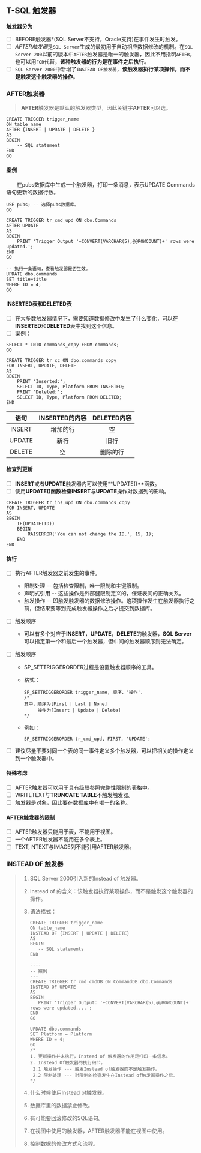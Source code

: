 ## T-SQL 触发器

**触发器分为**

- [ ] BEFORE触发器*(SQL Server不支持，Oracle支持)在事件发生时触发。
- [ ] *AFTER触发器*是`SQL Server`生成的最初用于自动相应数据修改的机制。在`SQL Server 200`以前的版本中`AFTER`触发器是唯一的触发器，因此不用指明`AFTER`，也可以用`FOR`代替，**该种触发器的行为是在事件之后执行**。
- [ ] `SQL Server 2000`中新增了`INSTEAD OF触发器`，**该触发器执行某项操作，而不是触发这个触发器的操作**。

### AFTER触发器

> **AFTER**触发器是默认的触发器类型，因此关键字**AFTER**可以选。

```mssql
CREATE TRIGGER trigger_name
ON table_name
AFTER {INSERT | UPDATE | DELETE }
AS
BEGIN
	-- SQL statement
END
GO
```

#### 案例

&emsp;&emsp;在pubs数据库中生成一个触发器，打印一条消息，表示UPDATE Commands语句更新的数据行数。

```mssql
USE pubs; -- 选择pubs数据库。
GO

CREATE TRIGGER tr_cmd_upd ON dbo.Commands
AFTER UPDATE
AS
BEGIN
	PRINT 'Trigger Output '+CONVERT(VARCHAR(5),@@ROWCOUNT)+' rows were updated.';
END
GO

-- 执行一条语句，查看触发器是否生效。
UPDATE dbo.commands
SET title=title
WHERE ID = 4;
GO
```



#### INSERTED表和DELETED表

- [ ] 在大多数触发器情况下，需要知道数据修改中发生了什么变化，可以在**INSERTED**和**DELETED**表中找到这个信息。
- [ ] 案例：

```mssql
SELECT * INTO commands_copy FROM commands;
GO

CREATE TRIGGER tr_cc ON dbo.commands_copy
FOR INSERT, UPDATE, DELETE
AS
BEGIN
	PRINT 'Inserted:';
	SELECT ID, Type, Platform FROM INSERTED;
	PRINT 'Deleted:';
	SELECT ID, Type, Platform FROM DELETED;
END
```

|  语句  | INSERTED的内容 | DELETED内容 |
| :----: | :------------: | :---------: |
| INSERT |    增加的行    |     空      |
| UPDATE |      新行      |    旧行     |
| DELETE |       空       |  删除的行   |

#### 检查列更新

- [ ] **INSERT**或者**UPDATE**触发器内可以使用**UPDATE()**函数。
- [ ] 使用**UPDATE()**函数检查**INSERT**与**UPDATE**操作对数据列的影响。

```mssql
CREATE TRIGGER tr_ins_upd ON dbo.commands_copy
FOR INSERT, UPDATE
AS
BEGIN
	IF(UPDATE(ID))
	BEGIN
		RAISERROR('You can not change the ID.', 15, 1);
	END
END
```

#### 执行

- [ ] 执行AFTER触发器之前发生的事件。

  - 限制处理 -- 包括检查限制，唯一限制和主键限制。
  - 声明式引用 -- 这些操作是外部健限制定义的，保证表间的正确关系。
  - 触发操作 -- 即触发触发器的数据修改操作。这项操作发生在触发器执行之前，但结果要等到完成触发器操作之后才提交到数据库。

- [ ] 触发顺序

  - 可以有多个对应于**INSERT**，**UPDATE**，**DELETE**的触发器，**SQL Server**可以指定第一个和最后一个触发器，但中间的触发器顺序则无法确定。

- [ ] 触发顺序

  - SP_SETTRIGGERORDER过程是设置触发器顺序的工具。

  - 格式：

    ```mssql
    SP_SETTRIGGERORDER trigger_name, 顺序，'操作'.
    /*
    其中，顺序为[First | Last | None]
    	 操作为[Insert | Update | Delete]
    */
    ```

  - 例如：

    ```mssql
    SP_SETTRIGGERORDER tr_cmd_upd, FIRST, 'UPDATE';
    ```

- [ ] 建议尽量不要对同一个表的同一事件定义多个触发器，可以把相关的操作定义到一个触发器中。



#### 特殊考虑

- [ ] AFTER触发器可以用于具有级联参照完整性限制的表格中。
- [ ] WRITETEXT与**TRUNCATE TABLE**不触发触发器。
- [ ] 触发器是对象，因此要在数据库中有唯一的名称。

#### AFTER触发器的限制

- [ ] AFTER触发器只能用于表，不能用于视图。
- [ ] 一个AFTER触发器不能用在多个表上。
- [ ] TEXT, NTEXT与IMAGE列不能引用AFTER触发器。

### INSTEAD OF 触发器

> 1. SQL Server 2000引入新的Instead of 触发器。
>
> 2. Instead of 的含义：该触发器执行某项操作，而不是触发这个触发器的操作。
>
> 3. 语法格式：
>
>    ```mssql
>    CREATE TRIGGER trigger_name
>    ON table_name
>    INSTEAD OF {INSERT | UPDATE | DELETE}
>    AS
>    BEGIN
>    	-- SQL statements
>    END
>    
>    ----
>    -- 案例
>    ---
>    CREATE TRIGGER tr_cmd_cmdDB ON CommandDB.dbo.Commands
>    INSTEAD OF UPDATE
>    AS
>    BEGIN
>    	PRINT 'Trigger Output: '+CONVERT(VARCHAR(5),@@ROWCOUNT)+' rows were updated....';
>    END
>    GO
>    
>    UPDATE dbo.commands
>    SET Platform = Platform
>    WHERE ID = 4;
>    GO
>    /*
>    1. 更新操作并未执行，Instead of 触发器的作用是打印一条信息。
>    2. Instead Of触发器的执行细节。
>     2.1 触发操作 --- 触发Instead of触发器而不是触发操作。
>     2.2 限制处理 --- 对限制的检查发生在Instead of触发器操作之后。
>    */
>    ```
>
> 4.  什么时候使用Instead of触发器。
>
>    1. 数据库里的数据禁止修改。
>    2. 有可能要回滚修改的SQL语句。
>    3. 在视图中使用的触发器，AFTER触发器不能在视图中使用。
>    4. 控制数据的修改方式和流程。
